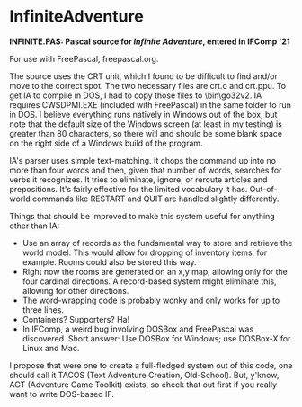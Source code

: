 # InfiniteAdventure
<b>INFINITE.PAS:  Pascal source for <i>Infinite Adventure</i>, entered in IFComp '21</b>

For use with FreePascal, freepascal.org.

The source uses the CRT unit, which I found to be difficult to find and/or move to the correct spot. The two necessary files are crt.o and crt.ppu.  To get IA to compile in DOS, I had to copy those files to \bin\go32v2.  IA requires CWSDPMI.EXE (included with FreePascal) in the same folder to run in DOS.  I believe everything runs natively in Windows out of the box, but note that the default size of the Windows screen (at least in my testing) is greater than 80 characters, so there will and should be some blank space on the right side of a Windows build of the program.

IA's parser uses simple text-matching.  It chops the command up into no more than four words and then, given that number of words, searches for verbs it recognizes.  It tries to eliminate, ignore, or reroute articles and prepositions.  It's fairly effective for the limited vocabulary it has. Out-of-world commands like RESTART and QUIT are handled slightly differently.

Things that should be improved to make this system useful for anything other than IA:
- Use an array of records as the fundamental way to store and retrieve the world model.  This would allow for dropping of inventory items, for example.  Rooms could also be stored this way.
- Right now the rooms are generated on an x,y map, allowing only for the four cardinal directions.  A record-based system might eliminate this, allowing for other directions.
- The word-wrapping code is probably wonky and only works for up to three lines.
- Containers?  Supporters?  Ha!
- In IFComp, a weird bug involving DOSBox and FreePascal was discovered.  Short answer:  Use DOSBox for Windows; use DOSBox-X for Linux and Mac.

I propose that were one to create a full-fledged system out of this code, one should call it TACOS (Text Adventure Creation, Old-School).  But, y'know, AGT (Adventure Game Toolkit) exists, so check that out first if you really want to write DOS-based IF.

